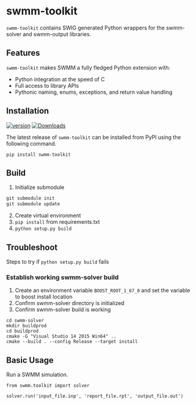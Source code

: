 # swmm-toolkit

`swmm-toolkit` contains SWIG generated Python wrappers for the swmm-solver and swmm-output libraries. 


## Features

`swmm-toolkit` makes SWMM a fully fledged Python extension with:  

 - Python integration at the speed of C
 - Full access to library APIs
 - Pythonic naming, enums, exceptions, and return value handling 


## Installation

[![version](https://img.shields.io/pypi/v/swmm-toolkit.svg?maxAge=3600)](https://pypi.org/project/swmm-toolkit/) [![Downloads](https://pepy.tech/badge/swmm-toolkit)](https://pepy.tech/project/swmm-toolkit)

The latest release of `swmm-toolkit` can be installed from PyPI using the following command.

  ``pip install swmm-toolkit``


## Build 
1. Initialize submodule
```cmd
git submodule init
git submodule update 
```
2. Create virtual environment
3. `pip install` from requirements.txt
4. `python setup.py build`
 
## Troubleshoot

Steps to try if `python setup.py build` fails 

### Establish working swmm-solver build
1. Create an environment variable `BOOST_ROOT_1_67_0` and set the variable to boost install location
2. Confirm swmm-solver directory is initialized
3. Confirm swmm-solver build is working 

```
cd swmm-solver 
mkdir buildprod
cd buildprod
cmake -G "Visual Studio 14 2015 Win64" ..
cmake --build . --config Release --target install 
```

## Basic Usage

Run a SWMM simulation. 
```
from swmm.toolkit import solver

solver.run('input_file.inp', 'report_file.rpt', 'output_file.out')
```
